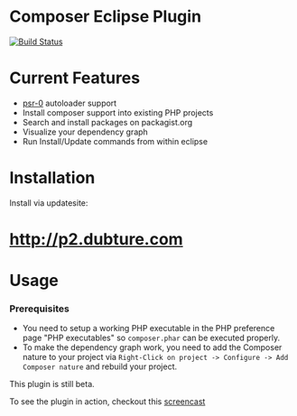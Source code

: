 Composer Eclipse Plugin
=======================

[![Build Status](https://secure.travis-ci.org/pulse00/Composer-Eclipse-Plugin.png)](http://travis-ci.org/pulse00/Composer-Eclipse-Plugin)

Current Features
================

* [psr-0](https://github.com/php-fig/fig-standards/blob/master/accepted/PSR-0.md) autoloader support
* Install composer support into existing PHP projects
* Search and install packages on packagist.org
* Visualize your dependency graph
* Run Install/Update commands from within eclipse


Installation
============

Install via updatesite:


# http://p2.dubture.com


Usage
=====


### Prerequisites

* You need to setup a working PHP executable in the PHP preference page "PHP executables" so `composer.phar` can be executed properly.
* To make the dependency graph work, you need to add the Composer nature to your project via `Right-Click on project -> Configure -> Add Composer nature` and rebuild
your project.


This plugin is still beta.


To see the plugin in action, checkout this [screencast](https://www.youtube.com/watch?v=PFxQ2Yw_fuI&feature=plcp)
